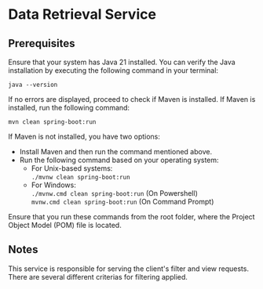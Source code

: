 # Data Retrieval Service

## Prerequisites

Ensure that your system has Java 21 installed. You can verify the Java installation by executing the following command in your terminal:

```java --version```

If no errors are displayed, proceed to check if Maven is installed. If Maven is installed, run the following command:

```mvn clean spring-boot:run```

If Maven is not installed, you have two options:

* Install Maven and then run the command mentioned above.
* Run the following command based on your operating system:
  * For Unix-based systems:</br>
        ```./mvnw clean spring-boot:run```
  * For Windows:</br>
        ```./mvnw.cmd clean spring-boot:run``` (On Powershell)</br>
        ```mvnw.cmd clean spring-boot:run``` (On Command Prompt)

Ensure that you run these commands from the root folder, where the Project Object Model (POM) file is located.

## Notes

This service is responsible for serving the client's filter and view requests. There are several different criterias for filtering applied.
